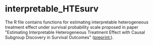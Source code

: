 # interpretable_HTEsurv
The R file contains functions for estimating interpretable heterogeneous treatment effect under survival probability scale proposed in paper "Estimating Interpretable Heterogeneous Treatment Effect with Causal Subgroup Discovery in Survival Outcomes" ([preprint:](arXiv:2409.19241)).
